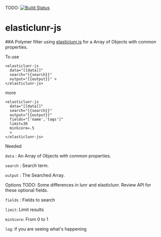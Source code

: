 TODO: [![Build Status](https://travis-ci.org/marcus7777/lunr-js.svg?branch=master)](https://travis-ci.org/marcus7777/lunr-js)
# elasticlunr-js

##A Polymer filter using [elasticlunr.js](https://github.com/weixsong/elasticlunr.js) for a Array of Objects with common properties.

To use 
```
<elasticlunr-js
  data="[[data]]"
  search="{{search}}"
  output="{{output}}" >
</elasticlunr-js>
```
more
```
<elasticlunr-js
  data="[[data]]"
  search="{{search}}"
  output="{{output}}"
  fields="['name','tags']"
  limit=30
  minScore=.5
  >
</elasticlunr-js>
```
Needed

```data``` : An Array of Objects with common properties.

```search``` : Search term.

```output``` : The Searched Array.

Options
TODO: Some differences in lunr and elasticlunr. Review API for these optional fields.

```fields``` : Fields to search

```limit```: Limit results

```minScore```: From 0 to 1 

```log```: if you are seeing what's happening
